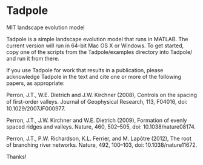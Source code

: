 # Tadpole
MIT landscape evolution model

Tadpole is a simple landscape evolution model that runs in MATLAB. The current version will run in 64-bit Mac OS X or Windows. To get started, copy one of the scripts from the Tadpole/examples directory into Tadpole/ and run it from there.

If you use Tadpole for work that results in a publication, please acknowledge Tadpole in the text and cite one or more of the following papers, as appropriate:

Perron, J.T., W.E. Dietrich and J.W. Kirchner (2008), Controls on the spacing of ﬁrst-order valleys. Journal of Geophysical Research, 113, F04016, doi: 10.1029/2007JF000977.

Perron, J.T., J.W. Kirchner and W.E. Dietrich (2009), Formation of evenly spaced ridges and valleys. Nature, 460, 502–505, doi: 10.1038/nature08174.

Perron, J.T., P.W. Richardson, K.L. Ferrier, and M. Lapôtre (2012), The root of branching river networks. Nature, 492, 100–103, doi: 10.1038/nature11672.

Thanks!

